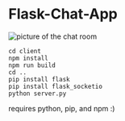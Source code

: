 # Flask-Chat-App
![picture of the chat room](https://github.com/condrint/Flask-Chat-App/blob/master/client/public/githubpic.png)

```
cd client
npm install
npm run build
cd ..
pip install flask
pip install flask_socketio
python server.py
```

requires python, pip, and npm :)
